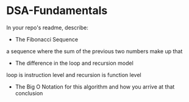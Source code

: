 # DSA-Fundamentals

In your repo's readme, describe:

 

* The Fibonacci Sequence

a sequence where the sum of the previous two numbers make up that

* The difference in the loop and recursion model

loop is instruction level and recursion is function level

* The Big O Notation for this algorithm and how you arrive at that conclusion

